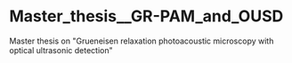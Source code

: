 # Master_thesis__GR-PAM_and_OUSD
Master thesis on "Grueneisen relaxation photoacoustic microscopy with optical ultrasonic detection"
